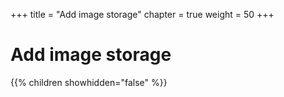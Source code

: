+++
title = "Add image storage"
chapter = true
weight = 50
+++

# Add image storage

{{% children showhidden="false" %}}